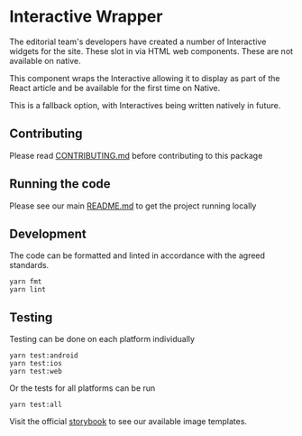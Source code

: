 # Interactive Wrapper

The editorial team's developers have created a number of Interactive widgets for
the site. These slot in via HTML web components. These are not available on
native.

This component wraps the Interactive allowing it to display as part of the React
article and be available for the first time on Native.

This is a fallback option, with Interactives being written natively in future.

## Contributing

Please read [CONTRIBUTING.md](./CONTRIBUTING.md) before contributing to this
package

## Running the code

Please see our main [README.md](../README.md) to get the project running locally

## Development

The code can be formatted and linted in accordance with the agreed standards.

```
yarn fmt
yarn lint
```

## Testing

Testing can be done on each platform individually

```
yarn test:android
yarn test:ios
yarn test:web
```

Or the tests for all platforms can be run

```
yarn test:all
```

Visit the official
[storybook](http://components.thetimes.co.uk/?knob-Size%20of%20ad%20placeholder%3A=default&knob-Interactive=chapterHeading&knob-Interactive%20Wrapper=chapterHeading&selectedKind=Primitives%2FInteractive%20Wrapper&selectedStory=Interactive%20Wrapper&full=0&addons=1&stories=1&panelRight=0&addonPanel=storybooks%2Fstorybook-addon-knobs)
to see our available image templates.
